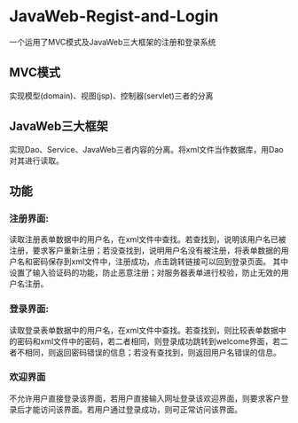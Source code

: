 # JavaWeb-Regist-and-Login
一个运用了MVC模式及JavaWeb三大框架的注册和登录系统

## MVC模式
实现模型(domain)、视图(jsp)、控制器(servlet)三者的分离

## JavaWeb三大框架
实现Dao、Service、JavaWeb三者内容的分离。将xml文件当作数据库，用Dao对其进行读取。

## 功能
### 注册界面:  
读取注册表单数据中的用户名，在xml文件中查找。若查找到，说明该用户名已被注册，要求客户重新注册；若没查找到，说明用户名没有被注册，将表单数据的用户名和密码保存到xml文件中，注册成功，点击跳转链接可以回到登录页面。
其中设置了输入验证码的功能，防止恶意注册；对服务器表单进行校验，防止无效的用户名注册。
### 登录界面:  
读取登录表单数据中的用户名，在xml文件中查找。若查找到，则比较表单数据中的密码和xml文件中的密码，若二者相同，则登录成功跳转到welcome界面，若二者不相同，则返回密码错误的信息；若没有查找到，则返回用户名错误的信息。
### 欢迎界面
不允许用户直接登录该界面，若用户直接输入网址登录该欢迎界面，则要求客户登录后才能访问该界面。若用户通过登录成功，则可正常访问该界面。
